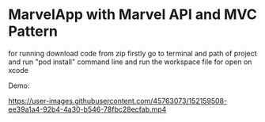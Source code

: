 # MarvelApp with Marvel API and MVC Pattern

for running download code from zip
firstly go to terminal and path of project and run "pod install" command line
and run the workspace file for open on xcode

Demo:



https://user-images.githubusercontent.com/45763073/152159508-ee39a1a4-92b4-4a30-b546-78fbc28ecfab.mp4


 

